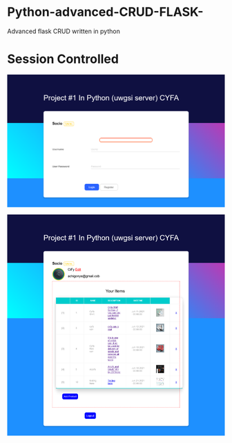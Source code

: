 # Python-advanced-CRUD-FLASK-
Advanced flask CRUD written in python

# Session Controlled 

![Image of Login Page](https://github.com/Achicago/Python-advanced-CRUD-FLASK-/blob/master/screenshot/Screenshot%202021-06-21%20at%2009-10-27%20My%20Web%20project.png)

![Image of Login Page](https://github.com/Achicago/Python-advanced-CRUD-FLASK-/blob/master/screenshot/Screenshot%202021-06-21%20at%2009-09-14%20My%20Web%20project.png)
